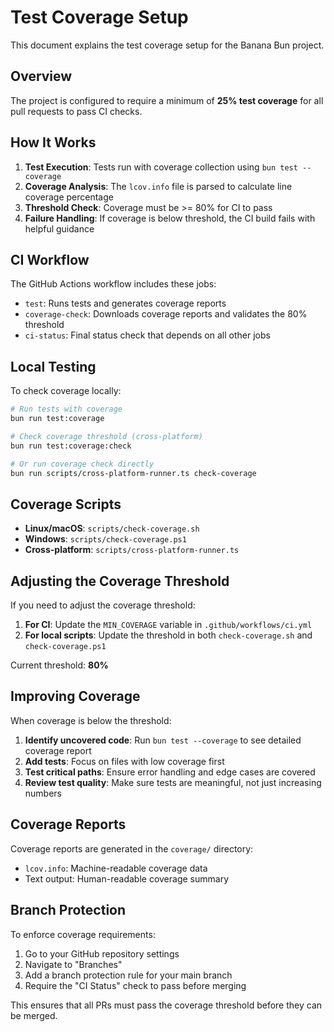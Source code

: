 # Test Coverage Setup

This document explains the test coverage setup for the Banana Bun project.

## Overview

The project is configured to require a minimum of **25% test coverage** for all pull requests to pass CI checks.

## How It Works

1. **Test Execution**: Tests run with coverage collection using `bun test --coverage`
2. **Coverage Analysis**: The `lcov.info` file is parsed to calculate line coverage percentage
3. **Threshold Check**: Coverage must be >= 80% for CI to pass
4. **Failure Handling**: If coverage is below threshold, the CI build fails with helpful guidance

## CI Workflow

The GitHub Actions workflow includes these jobs:
- `test`: Runs tests and generates coverage reports
- `coverage-check`: Downloads coverage reports and validates the 80% threshold
- `ci-status`: Final status check that depends on all other jobs

## Local Testing

To check coverage locally:

```bash
# Run tests with coverage
bun run test:coverage

# Check coverage threshold (cross-platform)
bun run test:coverage:check

# Or run coverage check directly
bun run scripts/cross-platform-runner.ts check-coverage
```

## Coverage Scripts

- **Linux/macOS**: `scripts/check-coverage.sh`
- **Windows**: `scripts/check-coverage.ps1`
- **Cross-platform**: `scripts/cross-platform-runner.ts`

## Adjusting the Coverage Threshold

If you need to adjust the coverage threshold:

1. **For CI**: Update the `MIN_COVERAGE` variable in `.github/workflows/ci.yml`
2. **For local scripts**: Update the threshold in both `check-coverage.sh` and `check-coverage.ps1`

Current threshold: **80%**

## Improving Coverage

When coverage is below the threshold:

1. **Identify uncovered code**: Run `bun test --coverage` to see detailed coverage report
2. **Add tests**: Focus on files with low coverage first
3. **Test critical paths**: Ensure error handling and edge cases are covered
4. **Review test quality**: Make sure tests are meaningful, not just increasing numbers

## Coverage Reports

Coverage reports are generated in the `coverage/` directory:
- `lcov.info`: Machine-readable coverage data
- Text output: Human-readable coverage summary

## Branch Protection

To enforce coverage requirements:

1. Go to your GitHub repository settings
2. Navigate to "Branches"
3. Add a branch protection rule for your main branch
4. Require the "CI Status" check to pass before merging

This ensures that all PRs must pass the coverage threshold before they can be merged.

